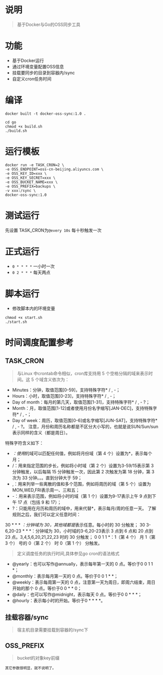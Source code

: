 # 说明
> 基于Docker与Go的OSS同步工具

# 功能
- 基于Docker运行
- 通过环境变量配置OSS信息
- 挂载要同步的目录到容器内/sync
- 自定义cron任务时间

# 编译
```shell script
docker built -t docker-oss-sync:1.0 .
```
```shell script
cd go 
chmod +x build.sh 
./build.sh
```
# 运行模板
```shell script
docker run -e TASK_CRON=2 \
-e OSS_ENDPOINT=oss-cn-beijing.aliyuncs.com \
-e OSS_KEY_ID=xxx \
-e OSS_KEY_SECRET=xxx \
-e OSS_BUCKET_NAME=xxx \
-e OSS_PREFIX=backups \
-v xxx:/sync \
docker-oss-sync:1.0
```

# 测试运行
先设置 TASK_CRON为`@every 10s` 每十秒触发一次

# 正式运行
- `0 * * * *` 一小时一次
- `0 2 * * *` 每天两点

# 脚本运行
- 修改脚本内的环境变量
```shell script
chmod +x start.sh
./start.sh
```

# 时间调度配置参考
## TASK_CRON
> 与Linux 中crontab命令相似，cron库支持用 5 个空格分隔的域来表示时间。这 5 个域含义依次为：

- Minutes：分钟，取值范围[0-59]，支持特殊字符* / , -；
- Hours：小时，取值范围[0-23]，支持特殊字符* / , -；
- Day of month：每月的第几天，取值范围[1-31]，支持特殊字符* / , - ?；
- Month：月，取值范围[1-12]或者使用月份名字缩写[JAN-DEC]，支持特殊字符* / , -；
- Day of week：周历，取值范围[0-6]或名字缩写[JUN-SAT]，支持特殊字符* / , - ?。
注意，月份和周历名称都是不区分大小写的，也就是说SUN/Sun/sun表示同样的含义（都是周日）。

特殊字符含义如下：

- *：使用*的域可以匹配任何值，例如将月份域（第 4 个）设置为*，表示每个月；
- /：用来指定范围的步长，例如将小时域（第 2 个）设置为3-59/15表示第 3 分钟触发，以后每隔 15 分钟触发一次，因此第 2 次触发为第 18 分钟，第 3 次为 33 分钟。。。直到分钟大于 59；
- ,：用来列举一些离散的值和多个范围，例如将周历的域（第 5 个）设置为MON,WED,FRI表示周一、三和五；
- -：用来表示范围，例如将小时的域（第 1 个）设置为9-17表示上午 9 点到下午 17 点（包括 9 和 17）；
- ?：只能用在月历和周历的域中，用来代替*，表示每月/周的任意一天。
了解规则之后，我们可以定义任意时间：

30 * * * *：分钟域为 30，其他域都是*表示任意。每小时的 30 分触发；
30 3-6,20-23 * * *：分钟域为 30，小时域的3-6,20-23表示 3 点到 6 点和 20 点到 23 点。3,4,5,6,20,21,22,23 时的 30 分触发；
0 0 1 1 *：1（第 4 个） 月 1（第 3 个） 号的 0（第 2 个） 时 0（第 1 个） 分触发。

> 定义调度任务的执行时间,具体参见go cron的语法格式
- @yearly：也可以写作@annually，表示每年第一天的 0 点。等价于0 0 1 1 *；
- @monthly：表示每月第一天的 0 点。等价于0 0 1 * *；
- @weekly：表示每周第一天的 0 点，注意第一天为周日，即周六结束，周日开始的那个 0 点。等价于0 0 * * 0；
- @daily：也可以写作@midnight，表示每天 0 点。等价于0 0 * * *；
- @hourly：表示每小时的开始。等价于0 * * * *。

## 挂载容器/sync
> 宿主机目录需要挂载到容器的/sync下

## OSS_PREFIX
> bucket的对象key前缀

`其它参数很明显，就不说明了。`
